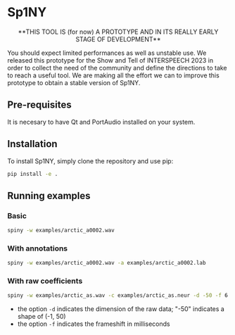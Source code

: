 # Sp1NY

<p align="center">
**THIS TOOL IS (for now) A PROTOTYPE AND IN ITS REALLY EARLY STAGE OF DEVELOPMENT**
</p>

You should expect limited performances as well as unstable use.
We released this prototype for the Show and Tell of INTERSPEECH 2023 in order to collect the need of the community and define the directions to take to reach a useful tool.
We are making all the effort we can to improve this prototype to obtain a stable version of Sp1NY.

## Pre-requisites

It is necesary to have Qt and PortAudio installed on your system.

## Installation

To install Sp1NY, simply clone the repository and use pip:

```sh
pip install -e .
```

## Running examples

### Basic

```sh
spiny -w examples/arctic_a0002.wav
```

### With annotations


```sh
spiny -w examples/arctic_a0002.wav -a examples/arctic_a0002.lab
```

### With raw coefficients

```sh
spiny -w examples/arctic_as.wav -c examples/arctic_as.neur -d -50 -f 6.4
```

- the option `-d` indicates the dimension of the raw data; "-50" indicates a shape of (-1, 50)
- the option `-f` indicates the frameshift in milliseconds
